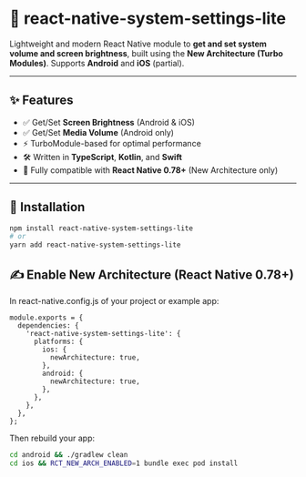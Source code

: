 # 📱 react-native-system-settings-lite

Lightweight and modern React Native module to **get and set system volume and screen brightness**, built using the **New Architecture (Turbo Modules)**. Supports **Android** and **iOS** (partial).

---

## ✨ Features

- ✅ Get/Set **Screen Brightness** (Android & iOS)
- ✅ Get/Set **Media Volume** (Android only)
- ⚡ TurboModule-based for optimal performance
- 🛠️ Written in **TypeScript**, **Kotlin**, and **Swift**
- 🔧 Fully compatible with **React Native 0.78+** (New Architecture only)

---

## 🚀 Installation

```bash
npm install react-native-system-settings-lite
# or
yarn add react-native-system-settings-lite
```

## ✍️ Enable New Architecture (React Native 0.78+)

In react-native.config.js of your project or example app:
```
module.exports = {
  dependencies: {
    'react-native-system-settings-lite': {
      platforms: {
        ios: {
          newArchitecture: true,
        },
        android: {
          newArchitecture: true,
        },
      },
    },
  },
};
```

Then rebuild your app:

```bash
cd android && ./gradlew clean
cd ios && RCT_NEW_ARCH_ENABLED=1 bundle exec pod install
```
